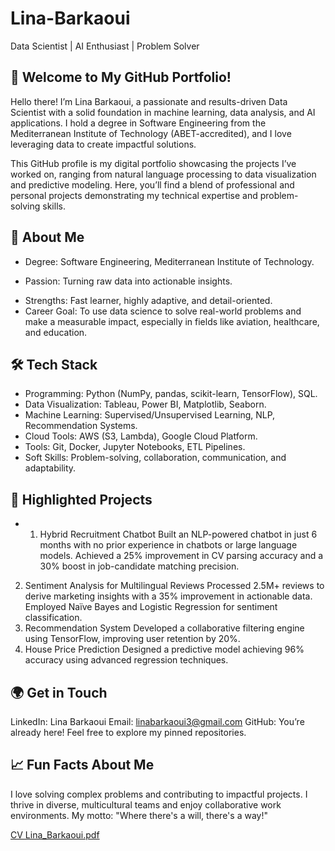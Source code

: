 # Lina-Barkaoui
Data Scientist | AI Enthusiast | Problem Solver
## 🌟 Welcome to My GitHub Portfolio!
Hello there! I’m Lina Barkaoui, a passionate and results-driven Data Scientist with a solid foundation in machine learning, data analysis, and AI applications. I hold a degree in Software Engineering from the Mediterranean Institute of Technology (ABET-accredited), and I love leveraging data to create impactful solutions.

This GitHub profile is my digital portfolio showcasing the projects I’ve worked on, ranging from natural language processing to data visualization and predictive modeling. Here, you’ll find a blend of professional and personal projects demonstrating my technical expertise and problem-solving skills.

## 🚀 About Me
* Degree: Software Engineering, Mediterranean Institute of Technology.
- Passion: Turning raw data into actionable insights.
* Strengths: Fast learner, highly adaptive, and detail-oriented.
* Career Goal: To use data science to solve real-world problems and make a measurable impact, especially in fields like aviation, healthcare, and education.
## 🛠 Tech Stack
* Programming: Python (NumPy, pandas, scikit-learn, TensorFlow), SQL.
* Data Visualization: Tableau, Power BI, Matplotlib, Seaborn.
* Machine Learning: Supervised/Unsupervised Learning, NLP, Recommendation Systems.
* Cloud Tools: AWS (S3, Lambda), Google Cloud Platform.
* Tools: Git, Docker, Jupyter Notebooks, ETL Pipelines.
* Soft Skills: Problem-solving, collaboration, communication, and adaptability.
## 📂 Highlighted Projects
* 1. Hybrid Recruitment Chatbot
Built an NLP-powered chatbot in just 6 months with no prior experience in chatbots or large language models.
Achieved a 25% improvement in CV parsing accuracy and a 30% boost in job-candidate matching precision.
2. Sentiment Analysis for Multilingual Reviews
Processed 2.5M+ reviews to derive marketing insights with a 35% improvement in actionable data.
Employed Naïve Bayes and Logistic Regression for sentiment classification.
3. Recommendation System
Developed a collaborative filtering engine using TensorFlow, improving user retention by 20%.
4. House Price Prediction
Designed a predictive model achieving 96% accuracy using advanced regression techniques.
## 🌍 Get in Touch
LinkedIn: Lina Barkaoui
Email: linabarkaoui3@gmail.com
GitHub: You’re already here! Feel free to explore my pinned repositories.
## 📈 Fun Facts About Me
I love solving complex problems and contributing to impactful projects.
I thrive in diverse, multicultural teams and enjoy collaborative work environments.
My motto: "Where there's a will, there's a way!"


[CV Lina_Barkaoui.pdf](https://github.com/user-attachments/files/18559694/CV.Lina_Barkaoui.pdf)
